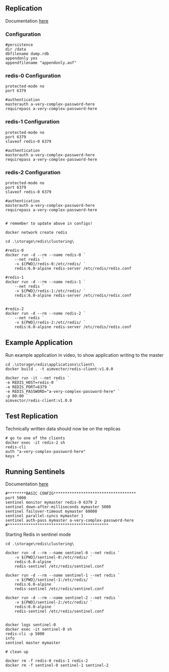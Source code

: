 
## Replication

Documentation [here](https://redis.io/topics/replication)

### Configuration

```
#persistence
dir /data
dbfilename dump.rdb
appendonly yes
appendfilename "appendonly.aof"

```
### redis-0 Configuration

```
protected-mode no
port 6379

#authentication
masterauth a-very-complex-password-here
requirepass a-very-complex-password-here
```
### redis-1 Configuration

```
protected-mode no
port 6379
slaveof redis-0 6379

#authentication
masterauth a-very-complex-password-here
requirepass a-very-complex-password-here

```
### redis-2 Configuration

```
protected-mode no
port 6379
slaveof redis-0 6379

#authentication
masterauth a-very-complex-password-here
requirepass a-very-complex-password-here

```

```

# remember to update above in configs!

docker network create redis

cd .\storage\redis\clustering\

#redis-0
docker run -d --rm --name redis-0 `
    --net redis `
    -v ${PWD}/redis-0:/etc/redis/ `
    redis:6.0-alpine redis-server /etc/redis/redis.conf

#redis-1
docker run -d --rm --name redis-1 `
    --net redis `
    -v ${PWD}/redis-1:/etc/redis/ `
    redis:6.0-alpine redis-server /etc/redis/redis.conf


#redis-2
docker run -d --rm --name redis-2 `
    --net redis `
    -v ${PWD}/redis-2:/etc/redis/ `
    redis:6.0-alpine redis-server /etc/redis/redis.conf

```

## Example Application

Run example application in video, to show application writing to the master

```
cd .\storage\redis\applications\client\
docker build . -t aimvector/redis-client:v1.0.0

docker run -it --net redis `
-e REDIS_HOST=redis-0 `
-e REDIS_PORT=6379 `
-e REDIS_PASSWORD="a-very-complex-password-here" `
-p 80:80 `
aimvector/redis-client:v1.0.0

```

## Test Replication

Technically written data should now be on the replicas

```
# go to one of the clients
docker exec -it redis-2 sh
redis-cli
auth "a-very-complex-password-here"
keys *

```

## Running Sentinels

Documentation [here](https://redis.io/topics/sentinel)

```
#********BASIC CONFIG************************************
port 5000
sentinel monitor mymaster redis-0 6379 2
sentinel down-after-milliseconds mymaster 5000
sentinel failover-timeout mymaster 60000
sentinel parallel-syncs mymaster 1
sentinel auth-pass mymaster a-very-complex-password-here
#********************************************

```
Starting Redis in sentinel mode

```
cd .\storage\redis\clustering\

docker run -d --rm --name sentinel-0 --net redis `
    -v ${PWD}/sentinel-0:/etc/redis/ `
    redis:6.0-alpine `
    redis-sentinel /etc/redis/sentinel.conf

docker run -d --rm --name sentinel-1 --net redis `
    -v ${PWD}/sentinel-1:/etc/redis/ `
    redis:6.0-alpine `
    redis-sentinel /etc/redis/sentinel.conf

docker run -d --rm --name sentinel-2 --net redis `
    -v ${PWD}/sentinel-2:/etc/redis/ `
    redis:6.0-alpine `
    redis-sentinel /etc/redis/sentinel.conf


docker logs sentinel-0
docker exec -it sentinel-0 sh
redis-cli -p 5000
info
sentinel master mymaster

# clean up 

docker rm -f redis-0 redis-1 redis-2
docker rm -f sentinel-0 sentinel-1 sentinel-2


```
